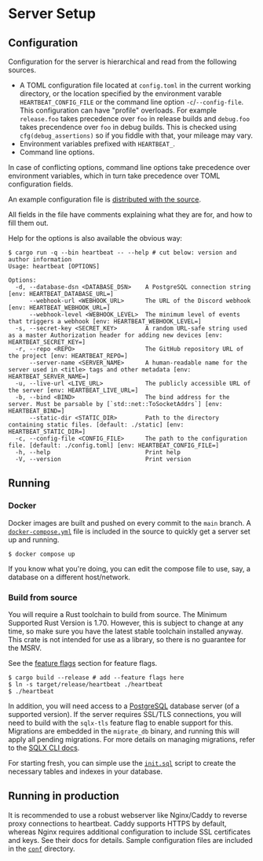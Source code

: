 # Server Setup

## Configuration

Configuration for the server is hierarchical and read from the following sources.

- A TOML configuration file located at `config.toml` in the current working directory, or the location specified by the
  environment varable `HEARTBEAT_CONFIG_FILE` or the command line option `-c`/`--config-file`.
  This configuration can have "profile" overloads. For example `release.foo` takes precedence over `foo` in release
  builds and `debug.foo` takes precendence over `foo` in debug builds. This is checked using `cfg(debug_assertions)` so
  if you fiddle with that, your mileage may vary.
- Environment variables prefixed with `HEARTBEAT_`.
- Command line options.

In case of conflicting options, command line options take precedence over environment variables, which in turn take
precedence over TOML configuration fields.

An example configuration file is [distributed with the source](/config.example.toml).

All fields in the file have comments explaining what they are for, and how to fill them out.

Help for the options is also available the obvious way:

```console
$ cargo run -q --bin heartbeat -- --help # cut below: version and author information
Usage: heartbeat [OPTIONS]

Options:
  -d, --database-dsn <DATABASE_DSN>    A PostgreSQL connection string [env: HEARTBEAT_DATABASE_URL=]
      --webhook-url <WEBHOOK_URL>      The URL of the Discord webhook [env: HEARTBEAT_WEBHOOK_URL=]
      --webhook-level <WEBHOOK_LEVEL>  The minimum level of events that triggers a webhook [env: HEARTBEAT_WEBHOOK_LEVEL=]
  -s, --secret-key <SECRET_KEY>        A random URL-safe string used as a master Authorization header for adding new devices [env: HEARTBEAT_SECRET_KEY=]
  -r, --repo <REPO>                    The GitHub repository URL of the project [env: HEARTBEAT_REPO=]
      --server-name <SERVER_NAME>      A human-readable name for the server used in <title> tags and other metadata [env: HEARTBEAT_SERVER_NAME=]
  -u, --live-url <LIVE_URL>            The publicly accessible URL of the server [env: HEARTBEAT_LIVE_URL=]
  -b, --bind <BIND>                    The bind address for the server. Must be parsable by [`std::net::ToSocketAddrs`] [env: HEARTBEAT_BIND=]
      --static-dir <STATIC_DIR>        Path to the directory containing static files. [default: ./static] [env: HEARTBEAT_STATIC_DIR=]
  -c, --config-file <CONFIG_FILE>      The path to the configuration file. [default: ./config.toml] [env: HEARTBEAT_CONFIG_FILE=]
  -h, --help                           Print help
  -V, --version                        Print version
```

## Running

### Docker

Docker images are built and pushed on every commit to the `main` branch. A [`docker-compose.yml`](/docker-compose.yml)
file is included in the source to quickly get a server set up and running.

```console
$ docker compose up
```

If you know what you're doing, you can edit the compose file to use, say, a database on a different host/network.

### Build from source

You will require a Rust toolchain to build from source. The Minimum Supported Rust Version is 1.70. However, this is
subject to change at any time, so make sure you have the latest stable toolchain installed anyway. This crate is not
intended for use as a library, so there is no guarantee for the MSRV.

See the [feature flags](./usage.md#feature-flags) section for feature flags.

```console
$ cargo build --release # add --feature flags here
$ ln -s target/release/heartbeat ./heartbeat
$ ./heartbeat
```

In addition, you will need access to a [PostgreSQL](https://www.postgresql.org) database server (of a supported
version). If the server requires SSL/TLS connections, you will need to build with the `sqlx-tls` feature flag to enable
support for this. Migrations are embedded in the `migrate_db` binary, and running this will apply all pending
migrations. For more details on managing migrations, refer to the [SQLX CLI
docs](https://github.com/launchbadge/sqlx/blob/v0.7.1/sqlx-cli/README.md).

For starting fresh, you can simple use the [`init.sql`](/docker-entrypoint-initdb.d/init.sql) script to create the
necessary tables and indexes in your database.


## Running in production

It is recommended to use a robust webserver like Nginx/Caddy to reverse proxy connections to heartbeat. Caddy supports
HTTPS by default, whereas Nginx requires additional configuration to include SSL certificates and keys. See their docs
for details. Sample configuration files are included in the [`conf`](/conf) directory.
